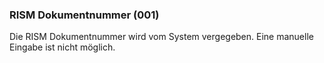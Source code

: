 ### RISM Dokumentnummer (001)

Die RISM Dokumentnummer wird vom System vergegeben. Eine manuelle Eingabe ist nicht möglich.

